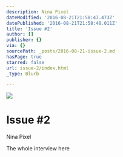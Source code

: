 ```yaml
---
description: Nina Pixel
dateModified: '2016-08-21T21:58:47.473Z'
datePublished: '2016-08-21T21:58:48.011Z'
title: 'Issue #2'
author: []
publisher: {}
via: {}
sourcePath: _posts/2016-08-21-issue-2.md
hasPage: true
starred: false
url: issue-2/index.html
_type: Blurb

---
```

![](https://the-grid-user-content.s3-us-west-2.amazonaws.com/6fb1a8ac-3ba9-453f-8154-508434c06ec7.jpg)

# Issue \#2

Nina Pixel

The whole interview here
